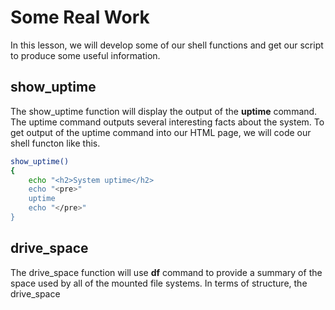 # Some Real Work
In this lesson, we will develop some of our shell functions and get our script to produce some useful information.

## show_uptime
The show_uptime function will display the output of the **uptime** command. The uptime command outputs several interesting facts about the system.
To get output of the uptime command into our HTML page, we will code our shell functon like this.
```bash
show_uptime()
{
	echo "<h2>System uptime</h2>
	echo "<pre>"
	uptime
	echo "</pre>"
}
```

## drive_space
The drive_space function will use **df** command to provide a summary of the space used by all of the mounted file systems.
In terms of structure, the drive_space

<!--stackedit_data:
eyJoaXN0b3J5IjpbLTE2NDQzNDYyN119
-->